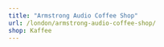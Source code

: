 ```yaml
---
title: "Armstrong Audio Coffee Shop"
url: /london/armstrong-audio-coffee-shop/
shop: Kaffee
---
```

